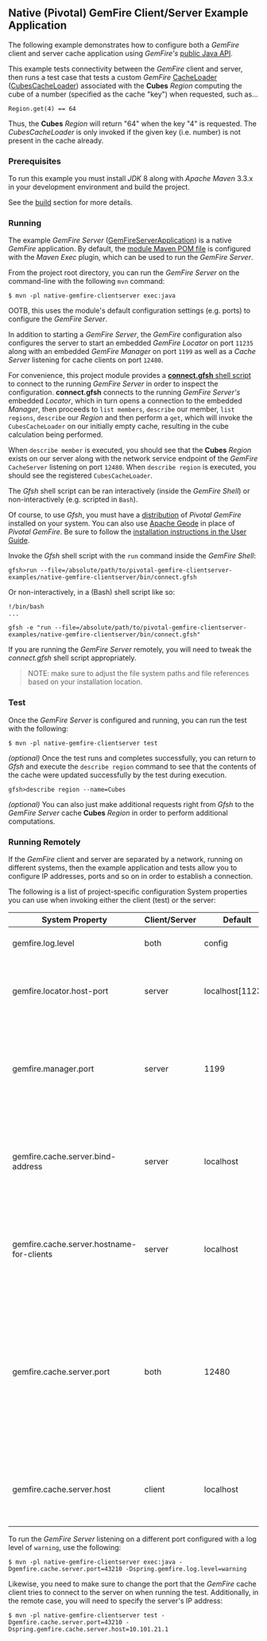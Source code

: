 ## Native (Pivotal) GemFire Client/Server Example Application

The following example demonstrates how to configure both a *GemFire* client and server cache application using *GemFire's*
[public Java API](http://data-docs-samples.cfapps.io/docs-gemfire/latest/javadocs/japi/index.html).

This example tests connectivity between the *GemFire* client and server, then runs a test case that tests a custom 
*GemFire* [CacheLoader](http://data-docs-samples.cfapps.io/docs-gemfire/latest/javadocs/japi/com/gemstone/gemfire/cache/CacheLoader.html) 
([CubesCacheLoader](https://github.com/jxblum/pivotal-gemfire-clientserver-examples/blob/master/native-gemfire-clientserver/src/main/java/io/pivotal/gemfire/main/GemFireServerApplication.java#L101-L111)) 
associated with the **Cubes** *Region* computing the cube of a number (specified as the cache "key") when requested, 
such as...

```
Region.get(4) == 64
```

Thus, the **Cubes** *Region* will return "64" when the key "4" is requested.  The *CubesCacheLoader* is only invoked
if the given key (i.e. number) is not present in the cache already.

### Prerequisites

To run this example you must install *JDK* 8 along with *Apache Maven* 3.3.x in your development environment 
and build the project.

See the [build](https://github.com/jxblum/pivotal-gemfire-clientserver-examples#build) section for more details.

### Running
 
The example *GemFire Server* ([GemFireServerApplication](https://github.com/jxblum/pivotal-gemfire-clientserver-examples/blob/master/native-gemfire-clientserver/src/main/java/io/pivotal/gemfire/main/GemFireServerApplication.java)) 
is a native *GemFire* application.  By default, the [module Maven POM file](https://github.com/jxblum/pivotal-gemfire-clientserver-examples/blob/master/native-gemfire-clientserver/pom.xml#L67-L107) 
is configured with the *Maven Exec* plugin, which can be used to run the *GemFire Server*.

From the project root directory, you can run the *GemFire Server* on the command-line with the following `mvn` command:

```
$ mvn -pl native-gemfire-clientserver exec:java
```

OOTB, this uses the module's default configuration settings (e.g. ports) to configure the *GemFire Server*.

In addition to starting a *GemFire Server*, the *GemFire* configuration also configures the server to start an embedded 
*GemFire Locator* on port `11235` along with an embedded *GemFire Manager* on port `1199` as well as a *Cache Server* 
listening for cache clients on port `12480`. 

For convenience, this project module provides a [**connect.gfsh** shell script](https://github.com/jxblum/pivotal-gemfire-clientserver-examples/blob/master/native-gemfire-clientserver/bin/connect.gfsh) 
to connect to the running *GemFire Server* in order to inspect the configuration.  **connect.gfsh** connects to
the running *GemFire Server's* embedded *Locator*, which in turn opens a connection to the embedded *Manager*, then
proceeds to `list members`, `describe` our member, `list regions`, `describe` our *Region* and then perform a `get`,
which will invoke the `CubesCacheLoader` on our initially empty cache, resulting in the cube calculation 
being performed.
                                                                                 
When `describe member` is executed, you should see that the **Cubes** *Region* exists on our server along with 
the network service endpoint of the *GemFire* `CacheServer` listening on port `12480`.  When `describe region` is 
executed, you should see the registered `CubesCacheLoader`.

The *Gfsh* shell script can be ran interactively (inside the *GemFire Shell*) or non-interactively 
(e.g. scripted in `Bash`).

Of course, to use *Gfsh*, you must have a [distribution](https://network.pivotal.io/products/pivotal-gemfire) 
of *Pivotal GemFire* installed on your system.  You can also use [Apache Geode](http://geode.incubator.apache.org/) 
in place of *Pivotal GemFire*.  Be sure to follow the [installation instructions in the User Guide](http://gemfire.docs.pivotal.io/docs-gemfire/getting_started/installation/install_intro.html).

Invoke the *Gfsh* shell script with the `run` command inside the *GemFire Shell*:

```
gfsh>run --file=/absolute/path/to/pivotal-gemfire-clientserver-examples/native-gemfire-clientserver/bin/connect.gfsh
```

Or non-interactively, in a (Bash) shell script like so:

```
!/bin/bash
...

gfsh -e "run --file=/absolute/path/to/pivotal-gemfire-clientserver-examples/native-gemfire-clientserver/bin/connect.gfsh"
```

If you are running the *GemFire Server* remotely, you will need to tweak the *connect.gfsh* shell script appropriately.

> NOTE: make sure to adjust the file system paths and file references based on your installation location.

### Test

Once the *GemFire Server* is configured and running, you can run the test with the following:

```
$ mvn -pl native-gemfire-clientserver test
```

*(optional)* Once the test runs and completes successfully, you can return to *Gfsh* and execute the `describe region` 
command to see that the contents of the cache were updated successfully by the test during execution.

```
gfsh>describe region --name=Cubes
```

*(optional)* You can also just make additional requests right from *Gfsh* to the *GemFire Server* cache **Cubes** *Region* 
in order to perform additional computations.

### Running Remotely

If the *GemFire* client and server are separated by a network, running on different systems, then the example application 
and tests allow you to configure IP addresses, ports and so on in order to establish a connection.

The following is a list of project-specific configuration System properties you can use when invoking either 
the client (test) or the server:

System Property | Client/Server | Default | Description
--------------- | ------------- | ------- | -----------
gemfire.log.level | both | config | Configures the GemFire log level.
gemfire.locator.host-port | server | localhost[11235] | Configures an embedded GemFire Locator that will run on startup.
gemfire.manager.port | server | 1199 | Configures the port on which the embedded GemFire Manager listens for JMX clients (e.g. Gfsh).
gemfire.cache.server.bind-address | server | localhost | Configures the IP address of the NIC on which the GemFire Cache Server will bind the ServerSocket.
gemfire.cache.server.hostname-for-clients | server | localhost | Configures the DNS hostname that client will use to resolve the GemFire Cache Server.
gemfire.cache.server.port | both | 12480 | Configures the port on which the embedded GemFire Cache Server listens for Gemfire cache clients. Also the port the client uses to connect to the GemFire Cache Server.
gemfire.cache.server.host | client | localhost | Configures the host that client uses to connect to the GemFire Cache Server. 

To run the *GemFire Server* listening on a different port configured with a log level of `warning`, use the following:

```
$ mvn -pl native-gemfire-clientserver exec:java -Dgemfire.cache.server.port=43210 -Dspring.gemfire.log.level=warning
```

Likewise, you need to make sure to change the port that the *GemFire* cache client tries to connect to the server on 
when running the test.  Additionally, in the remote case, you will need to specify the server's IP address:

```
$ mvn -pl native-gemfire-clientserver test -Dgemfire.cache.server.port=43210 -Dspring.gemfire.cache.server.host=10.101.21.1
```

